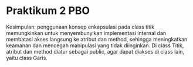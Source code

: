 # Praktikum 2 PBO

Kesimpulan: penggunaan konsep enkapsulasi pada class titik memungkinkan untuk menyembunyikan implementasi internal dan membatasi akses langsung ke atribut dan method, sehingga meningkatkan keamanan dan mencegah manipulasi yang tidak diinginkan. Di class Titik, atribut dan method diatur sebagai public, agar dapat diakses di class lain, yaitu class Garis.
